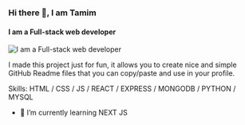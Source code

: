 ### Hi there 👋, I am Tamim
#### I am a Full-stack web developer
![I am a Full-stack web developer](https://lh3.googleusercontent.com/u/0/drive-viewer/AKGpihZhapD6y6LZTYqzsvPH14wgV9PK7xdUNJbl3nFIJ8HDksrLKo0iI3Do7dPf2QgV6VQS1QGuAx2V-ZqjI6rU8GpICDsONIAoq5Y=w1366-h652-rw-v1)

I made this project just for fun, it allows you to create nice and simple GitHub Readme files that you can copy/paste and use in your profile.

Skills:   HTML / CSS / JS / REACT / EXPRESS / MONGODB / PYTHON / MYSQL

- 🌱 I’m currently learning NEXT JS 


